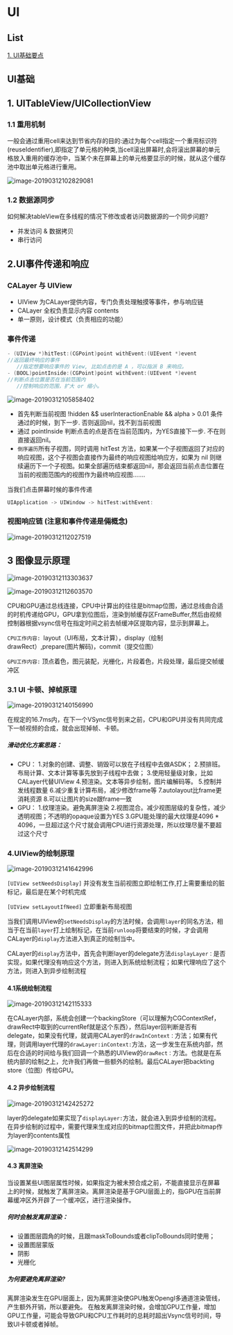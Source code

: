 # UI

## List

<a href="#UI Foundation">1. UI基础要点</a>

## UI基础
<a id="UI Foundation">

## 1. UITableView/UICollectionView

### 1.1 重用机制

一般会通过重用cell来达到节省内存的目的:通过为每个cell指定一个重用标识符(reuseIdentifier),即指定了单元格的种类,当cell滚出屏幕时,会将滚出屏幕的单元格放入重用的缓存池中，当某个未在屏幕上的单元格要显示的时候，就从这个缓存池中取出单元格进行重用。



![image-20190312102829081](./assets/image-20190312102829081.png)

### 1.2  数据源同步

如何解决tableView在多线程的情况下修改或者访问数据源的一个同步问题?

- 并发访问 & 数据拷贝
- 串行访问



## 2.UI事件传递和响应

### CALayer 与 UIView

- UIView 为CALayer提供内容，专门负责处理触摸等事件，参与响应链
- CALayer 全权负责显示内容 contents
- 单一原则，设计模式（负责相应的功能）

### 事件传递

 ```objective-c
- (UIView *)hitTest:(CGPoint)point withEvent:(UIEvent *)event
//返回最终响应的事件
    //指定想要响应事件的 View, 比如点击的是 A ，可以指派 B 来响应。
- (BOOL)pointInside:(CGPoint)point withEvent:(UIEvent *)event
//判断点击位置是否在当前范围内
    //控制响应的范围，扩大 or 缩小。
 ```



![image-20190312105858402](./assets/image-20190312105858402.png)

- 首先判断当前视图 !hidden &$ userInteractionEnable && alpha > 0.01 条件通过的时候，到下一步.   否则返回nil，找不到当前视图
- 通过 pointInside 判断点击的点是否在当前范围内，为YES直接下一步.  不在则直接返回nil。
- `倒序遍历`所有子视图，同时调用 hitTest 方法，如果某一个子视图返回了对应的响应视图，这个子视图会直接作为最终的响应视图给响应方，如果为 nil 则继续遍历下一个子视图。如果全部遍历结束都返回nil，那会返回当前点击位置在当前的视图范围内的视图作为最终响应视图.......

当我们点击屏幕时候的事件传递

```objective-c
UIApplication -> UIWindow -> hitTest:withEvent:
```



### 视图响应链 (注意和事件传递是倆概念)

![image-20190312112027519](./assets/image-20190312112027519.png)



## 3 图像显示原理

![image-20190312113303637](./assets/image-20190312113303637.png)

![image-20190312112603570](./assets/image-20190312112603570.png)

CPU和GPU通过总线连接，CPU中计算出的往往是bitmap位图，通过总线由合适的时机传递给GPU，GPU拿到位图后，渲染到帧缓存区FrameBuffer,然后由视频控制器根据vsync信号在指定时间之前去帧缓冲区提取内容，显示到屏幕上。



`CPU工作内容: `layout（UI布局，文本计算），display（绘制 drawRect）,prepare(图片解码)，commit（提交位图）

`GPU工作内容:` 顶点着色，图元装配，光栅化，片段着色，片段处理，最后提交帧缓冲区

### 3.1  UI 卡顿、掉帧原理



![image-20190312140156990](./assets/image-20190312140156990.png)

在规定的16.7ms内，在下一个VSync信号到来之前，CPU和GPU并没有共同完成下一帧视频的合成，就会出现掉帧、卡顿。

##### 滑动优化方案思路：

- CPU：
   1.对象的创建、调整、销毁可以放在子线程中去做ASDK；
   2.预排班。布局计算、文本计算等事先放到子线程中去做；
   3.使用轻量级对象，比如CALayer代替UIView
   4.预渲染。文本等异步绘制，图片编解码等。
   5.控制并发线程数量
   6.减少重复计算布局，减少修改frame等
   7.autolayout比frame更消耗资源
   8.可以让图片的size跟frame一致
- GPU：
   1.纹理渲染。避免离屏渲染
   2.视图混合。减少视图层级的复杂性，减少透明视图；不透明的opaque设置为YES
   3.GPU能处理的最大纹理是4096 * 4096，一旦超过这个尺寸就会调用CPU进行资源处理，所以纹理尽量不要超过这个尺寸



### 4.UIView的绘制原理

![image-20190312141642996](./assets/image-20190312141642996.png)

`[UIView setNeedsDisplay]` 并没有发生当前视图立即绘制工作,打上需要重绘的脏标记，最后是在某个时机完成

`[UIView setLayoutIfNeed]` 立即重新布局视图

当我们调用UIView的`setNeedsDisplay`的方法时候，会调用`layer`的同名方法，相当于在当前`layer`打上绘制标记，在当前`runloop`将要结束的时候，才会调用CALayer的`display`方法进入到真正的绘制当中。

CALayer的`display`方法中，首先会判断layer的delegate方法`displayLayer：`是否实现，如果代理没有响应这个方法，则进入到系统绘制流程；如果代理响应了这个方法，则进入到异步绘制流程 

#### 4.1系统绘制流程

![image-20190312142115333](./assets/image-20190312142115333.png)



在CALayer内部，系统会创建一个backingStore（可以理解为CGContextRef，drawRect中取到的currentRef就是这个东西），然后layer回判断是否有delegate，如果没有代理，就调用CALayer的`drawInContext：`方法；如果有代理，则调用layer代理的`drawLayer:inContext:`方法，这一步发生在系统内部，然后在合适的时间给与我们回调一个熟悉的UIView的`drawRect：`方法。也就是在系统内部的绘制之上，允许我们再做一些额外的绘制。最后CALayer把backting store（位图）传给GPU。



#### 4.2 异步绘制流程

![image-20190312142425272](./assets/image-20190312142425272.png)

layer的delegate如果实现了`displayLayer:`方法，就会进入到异步绘制的流程。在异步绘制的过程中，需要代理来生成对应的bitmap位图文件，并把此bitmap作为layer的contents属性

![image-20190312142514299](./assets/image-20190312142514299.png)



#### 4.3 离屏渲染

当设置某些UI图层属性时候，如果指定为被未预合成之前，不能直接显示在屏幕上的时候，就触发了离屏渲染。离屏渲染是基于GPU层面上的，指GPU在当前屏幕缓冲区外开辟了一个缓冲区，进行渲染操作。

##### 何时会触发离屏渲染：

- 设置图层圆角的时候，且跟maskToBounds或者clipToBounds同时使用；
- 设置图层蒙版
- 阴影
- 光栅化

##### 为何要避免离屏渲染?

离屏渲染发生在GPU层面上，因为离屏渲染使GPU触发Opengl多通道渲染管线，产生额外开销，所以要避免。 在触发离屏渲染时候，会增加GPU工作量，增加GPU工作量，可能会导致GPU和CPU工作耗时的总耗时超出Vsync信号时间，导致UI卡顿或者掉帧。